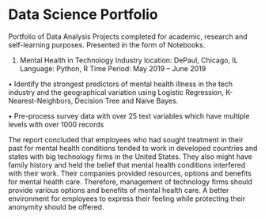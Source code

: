 # Data Science Portfolio
Portfolio of Data Analysis Projects completed for academic, research and self-learning purposes. Presented in the form of Notebooks.

1. 	Mental Health in Technology Industry
		location: DePaul, Chicago, IL
		Language: Python, R                                                                                                           Time Period: May 2019 – June 2019
		
•	Identify the strongest predictors of mental health illness in the tech industry and the geographical variation using Logistic Regression, K-Nearest-Neighbors, Decision Tree and Naive Bayes. 

•	Pre-process survey data with over 25 text variables which have multiple levels with over 1000 records

The report concluded that employees who had sought treatment in their past for mental health conditions tended to work in developed countries and states with big technology firms in the United States. They also might have family history and held the belief that mental health conditions interfered with their work. Their companies provided resources, options and benefits for mental health care. Therefore, management of technology firms should provide various options and benefits of mental health care. A better environment for employees to express their feeling while protecting their anonymity should be offered. 


